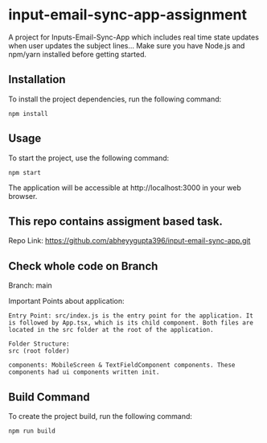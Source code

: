 # input-email-sync-app-assignment

A project for Inputs-Email-Sync-App which includes real time state updates when user updates the subject lines... Make sure you have Node.js and npm/yarn installed before getting started.

## Installation

To install the project dependencies, run the following command:

`npm install`

## Usage

To start the project, use the following command:

`npm start`

The application will be accessible at http://localhost:3000 in your web browser.

## This repo contains assigment based task.

Repo Link: https://github.com/abheyygupta396/input-email-sync-app.git

## Check whole code on Branch

Branch: main

Important Points about application:

    Entry Point: src/index.js is the entry point for the application. It is followed by App.tsx, which is its child component. Both files are located in the src folder at the root of the application.

    Folder Structure:
    src (root folder)

    components: MobileScreen & TextFieldComponent components. These components had ui components written init.

## Build Command

To create the project build, run the following command:

`npm run build`




